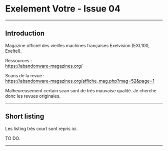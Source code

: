# Exelement Votre - Issue 04

___
## Introduction

Magazine officiel des vieilles machines françaises Exelvision (EXL100, Exeltel).

Ressources : \
https://abandonware-magazines.org/

Scans de la revue : \
https://abandonware-magazines.org/affiche_mag.php?mag=52&page=1

Malheureusement certain scan sont de très mauvaise qualité.
Je cherche donc les revues originales.

___
## Short listing

Les listing très court sont repris ici.


TO DO.



___